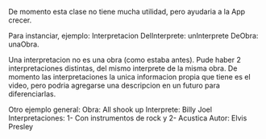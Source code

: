 De momento esta clase no tiene mucha utilidad, pero ayudaria a la App crecer.

Para instanciar, ejemplo:
Interpretacion DelInterprete: unInterprete DeObra: unaObra.

Una interpretacion no es una obra (como estaba antes).
Pude haber 2 interpretaciones distintas, del mismo interprete de la misma obra.
De momento las interpretaciones la unica informacion propia que tiene es el video, pero podria agregarse una descripcion en un futuro para diferenciarlas.

Otro ejemplo general:
Obra: All shook up
Interprete: Billy Joel 
Interpretaciones: 1- Con instrumentos de rock y  2- Acustica
Autor: Elvis Presley